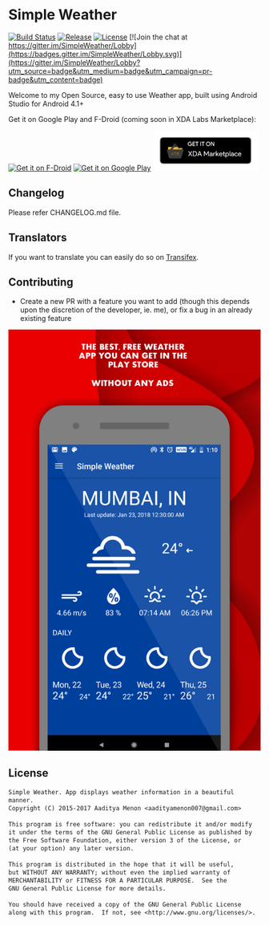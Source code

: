 # Simple Weather
[![Build Status](https://travis-ci.org/Sparker0i/Weather.svg?branch=master)](https://travis-ci.org/Sparker0i/Weather)
[![Release](https://img.shields.io/github/release/Sparker0i/Weather.svg)](https://github.com/Sparker0i/Weather/releases)
[![License](https://img.shields.io/badge/license-GNU_GPLv3-orange.svg)](https://raw.githubusercontent.com/Sparker0i/Weather/HEAD/LICENSE) [![Join the chat at https://gitter.im/SimpleWeather/Lobby](https://badges.gitter.im/SimpleWeather/Lobby.svg)](https://gitter.im/SimpleWeather/Lobby?utm_source=badge&utm_medium=badge&utm_campaign=pr-badge&utm_content=badge)

Welcome to my Open Source, easy to use Weather app, built using Android Studio for Android 4.1+

Get it on Google Play and F-Droid (coming soon in XDA Labs Marketplace):

[<img src="https://f-droid.org/badge/get-it-on.png" alt="Get it on F-Droid" height="80">](https://f-droid.org/repository/browse/?fdid=com.a5corp.weather)
[<img src='https://play.google.com/intl/en_us/badges/images/generic/en_badge_web_generic.png' alt='Get it on Google Play' width='210' height='80'>](https://play.google.com/store/apps/details?id=com.a5corp.weather)
[<img src='img/xda.png' width='210' height='80' alt="Get it on XDA Labs">](https://labs.xda-developers.com/store/app/com.a5corp.weather)

## Changelog
Please refer CHANGELOG.md file.

## Translators
If you want to translate you can easily do so on [Transifex](https://www.transifex.com/a5-corp/simple-weather).

## Contributing
- Create a new PR with a feature you want to add (though this depends upon the discretion of the developer, ie. me), or fix a bug in an already existing feature

![Weather App](/img/App.png)

## License
```
Simple Weather. App displays weather information in a beautiful manner.
Copyright (C) 2015-2017 Aaditya Menon <aadityamenon007@gmail.com>

This program is free software: you can redistribute it and/or modify
it under the terms of the GNU General Public License as published by
the Free Software Foundation, either version 3 of the License, or
(at your option) any later version.

This program is distributed in the hope that it will be useful,
but WITHOUT ANY WARRANTY; without even the implied warranty of
MERCHANTABILITY or FITNESS FOR A PARTICULAR PURPOSE.  See the
GNU General Public License for more details.

You should have received a copy of the GNU General Public License
along with this program.  If not, see <http://www.gnu.org/licenses/>.
```
